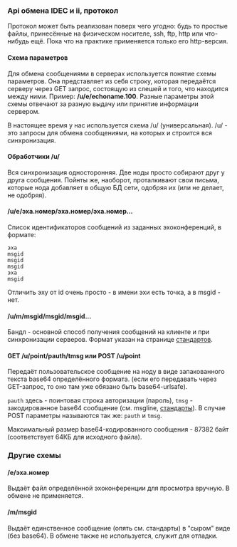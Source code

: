 ### Api обмена IDEC и ii, протокол

Протокол может быть реализован поверх чего угодно: будь то простые файлы, принесённые на физическом носителе, ssh, ftp, http или что-нибудь ещё. Пока что на практике применяется только его http-версия.

#### Схема параметров

Для обмена сообщениями в серверах используется понятие схемы параметров. Она представляет из себя строку, которая передаётся серверу через GET запрос, состоящую из слешей и того, что находится между ними. Пример: **/u/e/echoname.100**. Разные параметры этой схемы отвечают за разную выдачу или принятие информации сервером.

В настоящее время у нас используется схема /u/ (универсальная). /u/ - это запросы для обмена сообщениями, на которых и строится вся синхронизация.

#### Обработчики /u/

Вся синхронизация односторонняя. Две ноды просто собирают друг у друга сообщения. Пойнты же, наоборот, проталкивают свои письма, которые нода добавляет в общую БД сети, одобряя их (или не делает, не одобряя).

#### /u/e/эха.номер/эха.номер/эха.номер...

Список идентификаторов сообщений из заданных эхоконференций, в формате:

```
эха
msgid
msgid
msgid
эха
msgid
```

Отличить эху от id очень просто - в имени эхи есть точка, а в msgid - нет.

#### /u/m/msgid/msgid/msgid...

Бандл - основной способ получения сообщений на клиенте и при синхронизации серверов. Формат указан на странице [стандартов](standarts.md).

#### GET /u/point/pauth/tmsg или POST /u/point

Передаёт пользовательское сообщение на ноду в виде запакованного текста base64 определённого формата. (если его передавать через GET-запрос, то оно там уже обязано быть base64-urlsafe).

`pauth` здесь - поинтовая строка авторизации (пароль), `tmsg` - закодированное base64 сообщение (см. msgline, [стандарты](standarts.md)). В случае POST параметры называются так же: `pauth` и `tmsg`.

Максимальный размер base64-кодированного сообщения - 87382 байт (соответствует 64КБ для исходного файла).

### Другие схемы
#### /e/эха.номер

Выдаёт файл определённой эхоконференции для просмотра вручную. В обмене не применяется.

#### /m/msgid

Выдаёт единственное сообщение (опять см. стандарты) в "сыром" виде (без base64). В обмене также не используется, служит для отладки.
